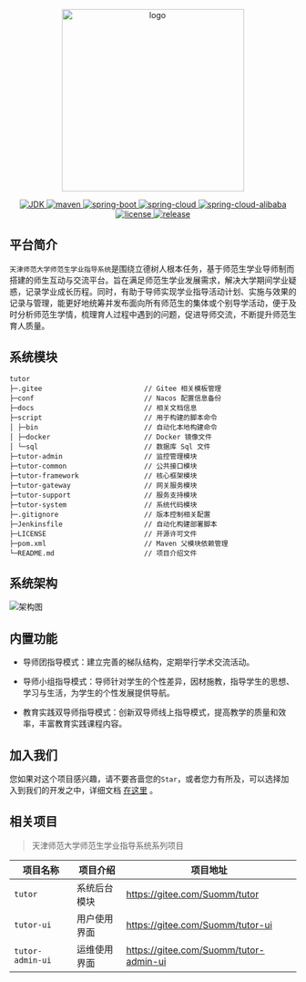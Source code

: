 <p align="center">
  <img width="320" src="https://suomm.gitee.io/tutor/images/logo.svg" alt="logo"/>
</p>
<p align="center">
    <a href="https://developer.ibm.com/languages/java/semeru-runtimes/#">
        <img src="https://img.shields.io/badge/JDK-11.0.13-brightgreen.svg" alt="JDK">
    </a>
    <a href="https://maven.apache.org/">
        <img src="https://img.shields.io/badge/Maven-3.8.1-brightgreen.svg" alt="maven">
    </a>
    <a href="https://spring.io/projects/spring-boot">
        <img src="https://img.shields.io/badge/Spring%20Boot-2.3.12.RELEASE-brightgreen.svg" alt="spring-boot">
    </a>
    <a href="https://spring.io/projects/spring-cloud">
        <img src="https://img.shields.io/badge/Spring%20Cloud-Hoxton.SR9-brightgreen.svg" alt="spring-cloud">
    </a>
    <a href="https://spring.io/projects/spring-cloud-alibaba">
        <img src="https://img.shields.io/badge/Spring%20Cloud%20Alibaba-2.2.6.RELEASE-brightgreen.svg" alt="spring-cloud-alibaba">
    </a>
    <a href="https://www.apache.org/licenses/LICENSE-2.0">
        <img src="https://img.shields.io/badge/Licenes-Apache%20License%202.0-important.svg" alt="license">
    </a>
    <a href="https://suomm.gitee.io/tutor">
        <img src="https://img.shields.io/badge/Release-2.0--RC-blueviolet.svg" alt="release">
    </a>
</p>

## 平台简介

`天津师范大学师范生学业指导系统`是围绕立德树人根本任务，基于师范生学业导师制而搭建的师生互动与交流平台。旨在满足师范生学业发展需求，解决大学期间学业疑惑，记录学业成长历程。同时，有助于导师实现学业指导活动计划、实施与效果的记录与管理，能更好地统筹并发布面向所有师范生的集体或个别导学活动，便于及时分析师范生学情，梳理育人过程中遇到的问题，促进导师交流，不断提升师范生育人质量。

## 系统模块

```
tutor
├─.gitee                         // Gitee 相关模板管理
├─conf                           // Nacos 配置信息备份
├─docs                           // 相关文档信息
├─script                         // 用于构建的脚本命令
│ ├─bin                          // 自动化本地构建命令
│ ├─docker                       // Docker 镜像文件
│ └─sql                          // 数据库 Sql 文件
├─tutor-admin                    // 监控管理模块
├─tutor-common                   // 公共接口模块
├─tutor-framework                // 核心框架模块
├─tutor-gateway                  // 网关服务模块
├─tutor-support                  // 服务支持模块
├─tutor-system                   // 系统代码模块
├─.gitignore                     // 版本控制相关配置
├─Jenkinsfile                    // 自动化构建部署脚本
├─LICENSE                        // 开源许可文件
├─pom.xml                        // Maven 父模块依赖管理
└─README.md                      // 项目介绍文件
```

## 系统架构

![架构图](https://suomm.gitee.io/tutor/images/tutor.jpg)

## 内置功能

- 导师团指导模式：建立完善的梯队结构，定期举行学术交流活动。

- 导师小组指导模式：导师针对学生的个性差异，因材施教，指导学生的思想、学习与生活，为学生的个性发展提供导航。

- 教育实践双导师指导模式：创新双导师线上指导模式，提高教学的质量和效率，丰富教育实践课程内容。

## 加入我们

您如果对这个项目感兴趣，请不要吝啬您的`Star`，或者您力有所及，可以选择加入到我们的开发之中，详细文档 [在这里](https://suomm.gitee.io/tutor) 。

## 相关项目

> 天津师范大学师范生学业指导系统系列项目

| 项目名称             | 项目介绍   | 项目地址                                   |
|------------------|--------|----------------------------------------|
| `tutor`          | 系统后台模块 | https://gitee.com/Suomm/tutor          |
| `tutor-ui`       | 用户使用界面 | https://gitee.com/Suomm/tutor-ui       |
| `tutor-admin-ui` | 运维使用界面 | https://gitee.com/Suomm/tutor-admin-ui |